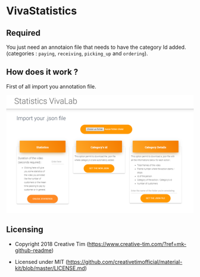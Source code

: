 # VivaStatistics

## Required

You just need an annotaion file that needs to have the category Id added. (categories : `paying`, `receiving`, `picking_up` and `ordering`).

## How does it work ?

First of all import you annotation file.

![picture](imgGithub/global.png)


## Licensing

- Copyright 2018 Creative Tim (https://www.creative-tim.com/?ref=mk-github-readme)

- Licensed under MIT (https://github.com/creativetimofficial/material-kit/blob/master/LICENSE.md)
